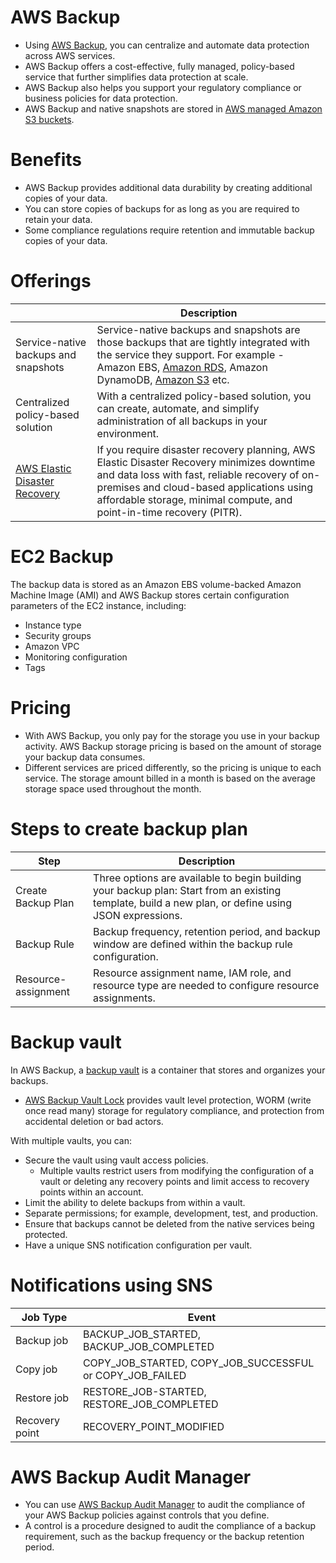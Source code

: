 # AWS Backup
- Using [AWS Backup](https://aws.amazon.com/backup/), you can centralize and automate data protection across AWS services. 
- AWS Backup offers a cost-effective, fully managed, policy-based service that further simplifies data protection at scale. 
- AWS Backup also helps you support your regulatory compliance or business policies for data protection.
- AWS Backup and native snapshots are stored in [AWS managed Amazon S3 buckets](../3_ObjectStorageS3/Readme.md).

[](assets/AWS-Backup.jpg)

# Benefits
- AWS Backup provides additional data durability by creating additional copies of your data. 
- You can store copies of backups for as long as you are required to retain your data. 
- Some compliance regulations require retention and immutable backup copies of your data.

# Offerings

|                                                                                        | Description                                                                                                                                                                                                                                                      |
|----------------------------------------------------------------------------------------|------------------------------------------------------------------------------------------------------------------------------------------------------------------------------------------------------------------------------------------------------------------|
| Service-native backups and snapshots                                                   | Service-native backups and snapshots are those backups that are tightly integrated with the service they support. For example - Amazon EBS, [Amazon RDS](../../6_DatabaseServices/AmazonRDS/Readme.md), Amazon DynamoDB, [Amazon S3](../3_ObjectStorageS3/Readme.md) etc.                                                                          |
| Centralized policy-based solution                                                      | With a centralized policy-based solution, you can create, automate, and simplify administration of all backups in your environment.                                                                                                                              |
| [AWS Elastic Disaster Recovery](https://aws.amazon.com/disaster-recovery/?nc=sn&loc=0) | If you require disaster recovery planning, AWS Elastic Disaster Recovery minimizes downtime and data loss with fast, reliable recovery of on-premises and cloud-based applications using affordable storage, minimal compute, and point-in-time recovery (PITR). |


# EC2 Backup
The backup data is stored as an Amazon EBS volume-backed Amazon Machine Image (AMI) and AWS Backup stores certain configuration parameters of the EC2 instance, including:
- Instance type
- Security groups
- Amazon VPC 
- Monitoring configuration 
- Tags 

# Pricing
- With AWS Backup, you only pay for the storage you use in your backup activity. AWS Backup storage pricing is based on the amount of storage your backup data consumes.
- Different services are priced differently, so the pricing is unique to each service. The storage amount billed in a month is based on the average storage space used throughout the month.

# Steps to create backup plan

| Step                | Description                                                                                                                                          |
|---------------------|------------------------------------------------------------------------------------------------------------------------------------------------------|
| Create Backup Plan  | Three options are available to begin building your backup plan: Start from an existing template, build a new plan, or define using JSON expressions. |
| Backup Rule         | Backup frequency, retention period, and backup window are defined within the  backup rule configuration.                                             |
| Resource-assignment | Resource assignment name, IAM role, and resource type are needed to configure resource assignments.                                                  |

# Backup vault
In AWS Backup, a [backup vault](https://docs.aws.amazon.com/aws-backup/latest/devguide/vaults.html) is a container that stores and organizes your backups.
- [AWS Backup Vault Lock](https://docs.aws.amazon.com/aws-backup/latest/devguide/vaults.html) provides vault level protection, WORM (write once read many) storage for regulatory compliance, and protection from accidental deletion or bad actors.

With multiple vaults, you can:
- Secure the vault using vault access policies. 
  - Multiple vaults restrict users from modifying the configuration of a vault or deleting any recovery points and limit access to recovery points within an account. 
- Limit the ability to delete backups from within a vault. 
- Separate permissions; for example, development, test, and production. 
- Ensure that backups cannot be deleted from the native services being protected. 
- Have a unique SNS notification configuration per vault.

# Notifications using SNS

| Job Type       | Event                                                    |
|----------------|----------------------------------------------------------|
| Backup job     | BACKUP_JOB_STARTED, BACKUP_JOB_COMPLETED                 |
| Copy job       | COPY_JOB_STARTED, COPY_JOB_SUCCESSFUL or COPY_JOB_FAILED |
| Restore job    | RESTORE_JOB-STARTED, RESTORE_JOB_COMPLETED               |
| Recovery point | RECOVERY_POINT_MODIFIED                                  |

# AWS Backup Audit Manager
- You can use [AWS Backup Audit Manager](https://docs.aws.amazon.com/aws-backup/latest/devguide/aws-backup-audit-manager.html) to audit the compliance of your AWS Backup policies against controls that you define. 
- A control is a procedure designed to audit the compliance of a backup requirement, such as the backup frequency or the backup retention period.

	
	




	